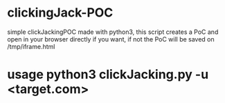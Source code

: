 # clickingJack-POC
simple clickJackingPOC made with python3, this script creates a PoC and open in your browser directly if you want, 
if not the PoC will be saved on /tmp/iframe.html

# usage python3 clickJacking.py -u <target.com>
